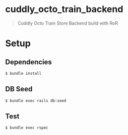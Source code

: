 # cuddly_octo_train_backend

> Cuddly Octo Train Store Backend build with RoR

# Setup

## Dependencies

```bash
$ bundle install
```

## DB Seed

```bash
$ bundle exec rails db:seed
```

## Test

```bash
$ bundle exec rspec
```
